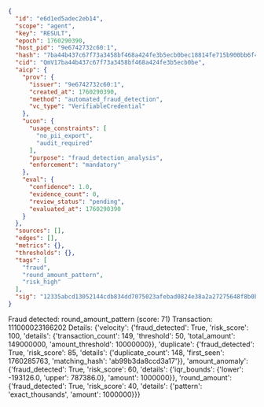 ```json
{
  "id": "e6d1ed5adec2eb14",
  "scope": "agent",
  "key": "RESULT",
  "epoch": 1760290390,
  "host_pid": "9e6742732c60:1",
  "hash": "7ba44b437c67f73a3458bf468a424fe3b5ecb0bec18814fe715b900bb6f460ab",
  "cid": "QmV17ba44b437c67f73a3458bf468a424fe3b5ecb0be",
  "aicp": {
    "prov": {
      "issuer": "9e6742732c60:1",
      "created_at": 1760290390,
      "method": "automated_fraud_detection",
      "vc_type": "VerifiableCredential"
    },
    "ucon": {
      "usage_constraints": [
        "no_pii_export",
        "audit_required"
      ],
      "purpose": "fraud_detection_analysis",
      "enforcement": "mandatory"
    },
    "eval": {
      "confidence": 1.0,
      "evidence_count": 0,
      "review_status": "pending",
      "evaluated_at": 1760290390
    }
  },
  "sources": [],
  "edges": [],
  "metrics": {},
  "thresholds": {},
  "tags": [
    "fraud",
    "round_amount_pattern",
    "risk_high"
  ],
  "sig": "12335abcd13052144cdb834dd7075023afebad0824e38a2a27275648f8b0b921"
}
```

Fraud detected: round_amount_pattern (score: 71)
Transaction: 111000023166202
Details: {'velocity': {'fraud_detected': True, 'risk_score': 100, 'details': {'transaction_count': 149, 'threshold': 50, 'total_amount': 149000000, 'amount_threshold': 10000000}}, 'duplicate': {'fraud_detected': True, 'risk_score': 85, 'details': {'duplicate_count': 148, 'first_seen': 1760285763, 'matching_hash': 'ab99b3da8ccd3a17'}}, 'amount_anomaly': {'fraud_detected': True, 'risk_score': 60, 'details': {'iqr_bounds': {'lower': -193126.0, 'upper': 787386.0}, 'amount': 1000000}}, 'round_amount': {'fraud_detected': True, 'risk_score': 40, 'details': {'pattern': 'exact_thousands', 'amount': 1000000}}}